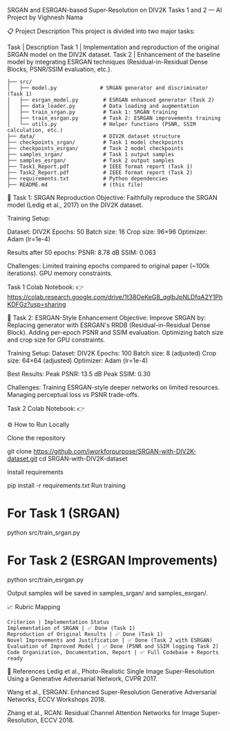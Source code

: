 SRGAN and ESRGAN-based Super-Resolution on DIV2K
Tasks 1 and 2 — AI Project by Vighnesh Nama

📋 Project Description
This project is divided into two major tasks:


Task | Description
Task 1 | Implementation and reproduction of the original SRGAN model on the DIV2K dataset.
Task 2 | Enhancement of the baseline model by integrating ESRGAN techniques (Residual-in-Residual Dense Blocks, PSNR/SSIM evaluation, etc.).
    
    ├── src/
    │   ├── model.py              # SRGAN generator and discriminator (Task 1)
    │   ├── esrgan_model.py        # ESRGAN enhanced generator (Task 2)
    │   ├── data_loader.py         # Data loading and augmentation
    │   ├── train_srgan.py         # Task 1: SRGAN training
    │   ├── train_esrgan.py        # Task 2: ESRGAN improvements training
    │   └── utils.py               # Helper functions (PSNR, SSIM calculation, etc.)
    ├── data/                      # DIV2K dataset structure
    ├── checkpoints_srgan/         # Task 1 model checkpoints
    ├── checkpoints_esrgan/        # Task 2 model checkpoints
    ├── samples_srgan/             # Task 1 output samples
    ├── samples_esrgan/            # Task 2 output samples
    ├── Task1_Report.pdf           # IEEE format report (Task 1)
    ├── Task2_Report.pdf           # IEEE format report (Task 2)
    ├── requirements.txt           # Python dependencies
    ├── README.md                  # (this file)

🧪 Task 1: SRGAN Reproduction
Objective: Faithfully reproduce the SRGAN model (Ledig et al., 2017) on the DIV2K dataset.

Training Setup:

Dataset: DIV2K
Epochs: 50
Batch size: 16
Crop size: 96×96
Optimizer: Adam (lr=1e-4)

Results after 50 epochs:
PSNR: 8.78 dB
SSIM: 0.063

Challenges:
Limited training epochs compared to original paper (~100k iterations).
GPU memory constraints.

Task 1 Colab Notebook:
👉 https://colab.research.google.com/drive/1t38OeKeG8_qglbJpNLDfqA2Y1PhKDFGz?usp=sharing

🧪 Task 2: ESRGAN-Style Enhancement
Objective: Improve SRGAN by:
Replacing generator with ESRGAN's RRDB (Residual-in-Residual Dense Block).
Adding per-epoch PSNR and SSIM evaluation.
Optimizing batch size and crop size for GPU constraints.

Training Setup:
Dataset: DIV2K
Epochs: 100
Batch size: 8 (adjusted)
Crop size: 64×64 (adjusted)
Optimizer: Adam (lr=1e-4)

Best Results:
Peak PSNR: 13.5 dB
Peak SSIM: 0.30

Challenges:
Training ESRGAN-style deeper networks on limited resources.
Managing perceptual loss vs PSNR trade-offs.

Task 2 Colab Notebook:
👉 

⚙️ How to Run Locally

Clone the repository

git clone https://github.com/iworkforpurpose/SRGAN-with-DIV2K-dataset.git
cd SRGAN-with-DIV2K-dataset

Install requirements

pip install -r requirements.txt
Run training

# For Task 1 (SRGAN)
python src/train_srgan.py

# For Task 2 (ESRGAN Improvements)
python src/train_esrgan.py

Output samples will be saved in samples_srgan/ and samples_esrgan/.

📈 Rubric Mapping

    Criterion | Implementation Status
    Implementation of SRGAN | ✅ Done (Task 1)
    Reproduction of Original Results | ✅ Done (Task 1)
    Novel Improvements and Justification | ✅ Done (Task 2 with ESRGAN)
    Evaluation of Improved Model | ✅ Done (PSNR and SSIM logging Task 2)
    Code Organization, Documentation, Report | ✅ Full Codebase + Reports ready

📑 References
Ledig et al., Photo-Realistic Single Image Super-Resolution Using a Generative Adversarial Network, CVPR 2017.

Wang et al., ESRGAN: Enhanced Super-Resolution Generative Adversarial Networks, ECCV Workshops 2018.

Zhang et al., RCAN: Residual Channel Attention Networks for Image Super-Resolution, ECCV 2018.


